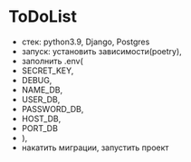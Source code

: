 # ToDoList
* стек: python3.9, Django, Postgres
* запуск: установить зависимости(poetry), 
* заполнить .env(
* SECRET_KEY, 
* DEBUG, 
* NAME_DB, 
* USER_DB, 
* PASSWORD_DB, 
* HOST_DB, 
* PORT_DB
* ), 
* накатить миграции, запустить проект